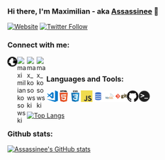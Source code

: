 ### Hi there, I'm Maximilian - aka [Assassinee][website] 👋
[![Website](https://img.shields.io/website?label=maximilian.kosow.ski&style=for-the-badge&url=https%3A%2F%2Fmaximilian.kosow.ski)](https://maximilian.kosow.ski)
[![Twitter Follow](https://img.shields.io/twitter/follow/Max_Kosowski?color=1DA1F2&logo=twitter&style=for-the-badge)](https://twitter.com/intent/follow?original_referer=https%3A%2F%2Fgithub.com%2FMax_Kosowski&screen_name=Max_Kosowski)

### Connect with me:
[<img align="left" alt="maximilian.kosow.ski" width="22px" src="https://raw.githubusercontent.com/iconic/open-iconic/master/svg/globe.svg" />][website]
[<img align="left" alt="maximiliankosowski" width="22px" src="https://cdn.jsdelivr.net/npm/simple-icons@v3/icons/linkedin.svg" />][linkedin]
[<img align="left" alt="max_kosowski" width="22px" src="https://cdn.jsdelivr.net/npm/simple-icons@v3/icons/instagram.svg" />][instagram]
[<img align="left" alt="max_kosowski" width="22px" src="https://cdn.jsdelivr.net/npm/simple-icons@v3/icons/twitter.svg" />][twitter]

<br />

### Languages and Tools:
[<img align="left" alt="Visual Studio Code" width="26px" src="https://raw.githubusercontent.com/github/explore/80688e429a7d4ef2fca1e82350fe8e3517d3494d/topics/visual-studio-code/visual-studio-code.png" />][github]
[<img align="left" alt="HTML5" width="26px" src="https://raw.githubusercontent.com/github/explore/80688e429a7d4ef2fca1e82350fe8e3517d3494d/topics/html/html.png" />][github]
[<img align="left" alt="CSS3" width="26px" src="https://raw.githubusercontent.com/github/explore/80688e429a7d4ef2fca1e82350fe8e3517d3494d/topics/css/css.png" />][github]
[<img align="left" alt="JavaScript" width="26px" src="https://raw.githubusercontent.com/github/explore/80688e429a7d4ef2fca1e82350fe8e3517d3494d/topics/javascript/javascript.png" />][github]
[<img align="left" alt="SQL" width="26px" src="https://raw.githubusercontent.com/github/explore/80688e429a7d4ef2fca1e82350fe8e3517d3494d/topics/sql/sql.png" />][github]
[<img align="left" alt="MySQL" width="26px" src="https://raw.githubusercontent.com/github/explore/80688e429a7d4ef2fca1e82350fe8e3517d3494d/topics/mysql/mysql.png" />][github]
[<img align="left" alt="Git" width="26px" src="https://raw.githubusercontent.com/github/explore/80688e429a7d4ef2fca1e82350fe8e3517d3494d/topics/git/git.png" />][github]
[<img align="left" alt="GitHub" width="26px" src="https://raw.githubusercontent.com/github/explore/78df643247d429f6cc873026c0622819ad797942/topics/github/github.png" />][github]
[<img align="left" alt="Terminal" width="26px" src="https://raw.githubusercontent.com/github/explore/80688e429a7d4ef2fca1e82350fe8e3517d3494d/topics/terminal/terminal.png" />][github]

<br />
<br />

[![Top Langs](https://github-readme-stats.vercel.app/api/top-langs/?username=Assassinee)](https://github.com/anuraghazra/github-readme-stats)

### Github stats:
[![Assassinee's GitHub stats](https://github-readme-stats.vercel.app/api?username=Assassinee)](https://github.com/anuraghazra/github-readme-stats)

[website]: https://maximilian.kosow.ski
[linkedin]: https://linkedin.com/in/maximiliankosowski
[instagram]: https://instagram.com/max_kosowski
[twitter]: https://twitter.com/Max_Kosowski
[github]: https://github.com/Assassinee
